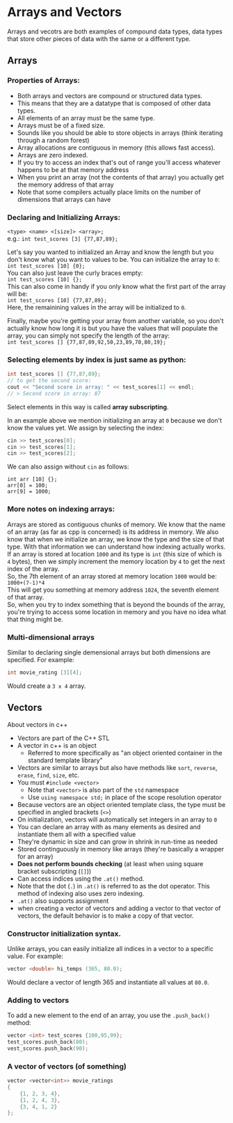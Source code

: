 # Arrays and Vectors

Arrays and vecotrs are both examples of compound data types, data types that store other pieces of data with the same or a different type.

## Arrays

### Properties of Arrays:
* Both arrays and vectors are compound or structured data types. 
* This means that they are a datatype that is composed of other data types. 
* All elements of an array must be the same type.
* Arrays must be of a fixed size.  
* Sounds like you should be able to store objects in arrays (think iterating through a random forest)
* Array allocations are contiguous in memory (this allows fast access).
* Arrays are zero indexed.
* If you try to access an index that's out of range you'll access whatever happens to be at that memory address
* When you print an array (not the contents of that array) you actually get the memory address of that array
* Note that some compilers actually place limits on the number of dimensions that arrays can have

### Declaring and Initializing Arrays:
`<type> <name> <[size]> <array>;`  
e.g.:
`int test_scores [3] {77,87,89};`  

Let's say you wanted to initialized an Array and know the length but you don't know what you want to values to be. You can initialize the array to `0`:  
`int test_scores [10] {0};`  
You can also just leave the curly braces empty:  
`int test_scores [10] {};`  
This can also come in handy if you only know what the first part of the array will be:  
`int test_scores [10] {77,87,89};`  
Here, the remainining values in the array will be initialized to `0`.  

Finally, maybe you're getting your array from another variable, so you don't actually know how long it is but you have the values that will populate the array, you can simply not specify the length of the array:  
`int test_scores [] {77,87,89,92,50,23,89,70,80,19};`

### Selecting elements by index is just same as python:  
``` c++
int test_scores [] {77,87,89};
// to get the second score:
cout << "Second score in array: " << test_scores[1] << endl;
// > Second score in array: 87

```
Select elements in this way is called **array subscripting**.

In an example above we mention initializing an array at `0` because we don't know the values yet. We assign by selecting the index:  
``` c++
cin >> test_scores[0];
cin >> test_scores[1];
cin >> test_scores[2];
```

We can also assign without `cin` as follows:  
```
int arr [10] {};
arr[0] = 100;
arr[9] = 1000;
```

### More notes on indexing arrays:  
Arrays are stored as contiguous chunks of memory. We know that the name of an array (as far as cpp is concerned) is its address in memory. We also know that when we initialize an array, we know the type and the size of that type. With that information we can understand how indexing actually works.  
If an array is stored at location `1000` and its type is `int` (this size of which is `4` bytes), then we simply increment the memory location by `4` to get the next index of the array.  
So, the 7th element of an array stored at memory location `1000` would be:  
`1000+(7-1)*4`  
This will get you something at memory address `1024`, the seventh element of that array.  
So, when you try to index something that is beyond the bounds of the array, you're trying to access some location in memory and you have no idea what that thing might be.

### Multi-dimensional arrays
Similar to declaring single demensional arrays but both dimensions are specified. For example:  
``` c++
int movie_rating [3][4];
```
Would create a `3 x 4` array.

## Vectors

About vectors in c++
* Vectors are part of the C++ STL
* A vector in c++ is an object
    * Referred to more specifically as "an object oriented container in the standard template library"
* Vectors are similar to arrays but also have methods like `sort`, `reverse`, `erase`, `find`, `size`, etc.
* You must `#include <vector>`
    * Note that `<vector>` is also part of the `std` namespace
    * Use `using namespace std;` in place of the scope resolution operator
* Because vectors are an object oriented template class, the type must be specified in angled brackets (`<>`) 
* On initialization, vectors will automatically set integers in an array to `0`
* You can declare an array with as many elements as desired and instantiate them all with a specified value
* They're dynamic in size and can grow in shrink in run-time as needed
* Stored continguously in memory like arrays (they're basically a wrapper for an array)
* **Does not perform bounds checking** (at least when using square bracket subscripting (`[]`))
* Can access indices using the `.at()` method.
* Note that the dot (`.`) in `.at()` is referred to as the dot operator. This method of indexing also uses zero indexing.
* `.at()` also supports assignment
* when creating a vector of vectors and adding a vector to that vector of vectors, the default behavior is to make a copy of that vector.

### Constructor initialization syntax. 
Unlike arrays, you can easily initialize all indices in a vector to a specific value. For example:  
``` c++
vector <double> hi_temps (365, 80.0);
```
Would declare a vector of length 365 and instantiate all values at `80.0`.

### Adding to vectors 
To add a new element to the end of an array, you use the `.push_back()` method:  
``` c++
vector <int> test_scores {100,95,99};
test_scores.push_back(80);
vest_scores.push_back(90);
```

### A vector of vectors (of something)
``` c++
vector <vector<int>> movie_ratings 
{
    {1, 2, 3, 4},
    {1, 2, 4, 3},
    {3, 4, 1, 2}
};
```

